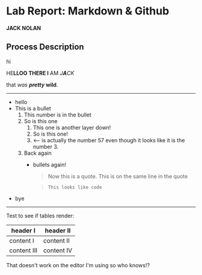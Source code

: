 # Lab Report: Markdown & Github

#### JACK NOLAN

## Process Description

hi

HE**LLOO THERE I** AM _J**A**CK_ 

that _was_ **_pretty_ wild**.

---

* hello
* This is a bullet
    1. This number is in the bullet
    2. So is this one
        1. This one is another layer down!
        3. So is this one!
        57. <-- is actually the number 57 even though it looks like it is the number 3.
    3. Back again
        * bullets again!
          > Now this is a quote.
          This is on the same line in the quote
      
          > `This looks like code`
* bye

----

Test to see if tables render:

| header I | header II |
| - | - |
| content I | content II |
| content III | content IV |

That doesn't work on the editor I'm using so who knows!?

